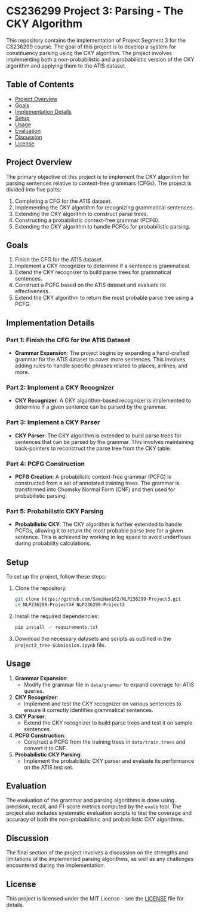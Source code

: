 # CS236299 Project 3: Parsing - The CKY Algorithm

This repository contains the implementation of Project Segment 3 for the CS236299 course. The goal of this project is to develop a system for constituency parsing using the CKY algorithm. The project involves implementing both a non-probabilistic and a probabilistic version of the CKY algorithm and applying them to the ATIS dataset.

## Table of Contents

- [Project Overview](#project-overview)
- [Goals](#goals)
- [Implementation Details](#implementation-details)
- [Setup](#setup)
- [Usage](#usage)
- [Evaluation](#evaluation)
- [Discussion](#discussion)
- [License](#license)

## Project Overview

The primary objective of this project is to implement the CKY algorithm for parsing sentences relative to context-free grammars (CFGs). The project is divided into five parts:

1. Completing a CFG for the ATIS dataset.
2. Implementing the CKY algorithm for recognizing grammatical sentences.
3. Extending the CKY algorithm to construct parse trees.
4. Constructing a probabilistic context-free grammar (PCFG).
5. Extending the CKY algorithm to handle PCFGs for probabilistic parsing.

## Goals

1. Finish the CFG for the ATIS dataset.
2. Implement a CKY recognizer to determine if a sentence is grammatical.
3. Extend the CKY recognizer to build parse trees for grammatical sentences.
4. Construct a PCFG based on the ATIS dataset and evaluate its effectiveness.
5. Extend the CKY algorithm to return the most probable parse tree using a PCFG.

## Implementation Details

### Part 1: Finish the CFG for the ATIS Dataset

- **Grammar Expansion**: The project begins by expanding a hand-crafted grammar for the ATIS dataset to cover more sentences. This involves adding rules to handle specific phrases related to places, airlines, and more.

### Part 2: Implement a CKY Recognizer

- **CKY Recognizer**: A CKY algorithm-based recognizer is implemented to determine if a given sentence can be parsed by the grammar.

### Part 3: Implement a CKY Parser

- **CKY Parser**: The CKY algorithm is extended to build parse trees for sentences that can be parsed by the grammar. This involves maintaining back-pointers to reconstruct the parse tree from the CKY table.

### Part 4: PCFG Construction

- **PCFG Creation**: A probabilistic context-free grammar (PCFG) is constructed from a set of annotated training trees. The grammar is transformed into Chomsky Normal Form (CNF) and then used for probabilistic parsing.

### Part 5: Probabilistic CKY Parsing

- **Probabilistic CKY**: The CKY algorithm is further extended to handle PCFGs, allowing it to return the most probable parse tree for a given sentence. This is achieved by working in log space to avoid underflows during probability calculations.

## Setup

To set up the project, follow these steps:

1. Clone the repository:
   ```bash
   git clone https://github.com/SamiHam162/NLP236299-Project3.git
   cd NLP236299-Project3# NLP236299-Project3
2. Install the required dependencies:
   ```bash
   pip install -r requirements.txt
3. Download the necessary datasets and scripts as outlined in the `project3_tree-Submission.ipynb` file.

## Usage

1. **Grammar Expansion**:
   - Modify the grammar file in `data/grammar` to expand coverage for ATIS queries.
2. **CKY Recognizer**:
   - Implement and test the CKY recognizer on various sentences to ensure it correctly identifies grammatical sentences.
3. **CKY Parser**:
   - Extend the CKY recognizer to build parse trees and test it on sample sentences.
4. **PCFG Construction**:
   - Construct a PCFG from the training trees in `data/train.trees` and convert it to CNF.
5. **Probabilistic CKY Parsing**:
   - Implement the probabilistic CKY parser and evaluate its performance on the ATIS test set.

## Evaluation
The evaluation of the grammar and parsing algorithms is done using precision, recall, and F1-score metrics computed by the `evalb` tool. The project also includes systematic evaluation scripts to test the coverage and accuracy of both the non-probabilistic and probabilistic CKY algorithms.

## Discussion
The final section of the project involves a discussion on the strengths and limitations of the implemented parsing algorithms, as well as any challenges encountered during the implementation.

## License
This project is licensed under the MIT License - see the [LICENSE](LICENSE) file for details.
